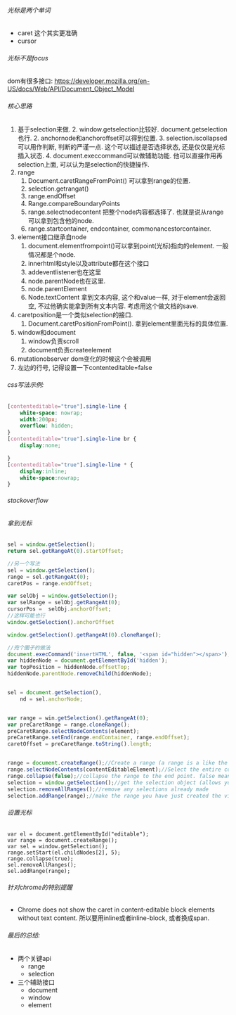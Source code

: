 ###### 光标是两个单词

- caret 这个其实更准确
- cursor

###### 光标不是focus

dom有很多接口: https://developer.mozilla.org/en-US/docs/Web/API/Document_Object_Model

###### 核心思路

1. 基于selection来做.
   2. window.getselection比较好. document.getselection也行.
   2. anchornode和anchoroffset可以得到位置.
   3. selection.iscollapsed可以用作判断, 判断的严谨一点. 这个可以描述是否选择状态, 还是仅仅是光标插入状态.
   4. document.execcommand可以做辅助功能.  他可以直接作用再selection上面, 可以认为是selection的快捷操作. 
2. range
   1. Document.caretRangeFromPoint() 可以拿到range的位置.
   2. selection.getrangat()
   3. range.endOffset
   4. Range.compareBoundaryPoints
   5. range.selectnodecontent 把整个node内容都选择了. 也就是说从range可以拿到包含他的node.
   6. range.startcontainer, endcontainer, commonancestorcontainer.
3. element接口继承自node
   1. document.elementfrompoint()可以拿到point(光标)指向的element. 一般情况都是个node.
   2. innerhtml和style以及attribute都在这个接口
   3. addeventlistener也在这里
   4. node.parentNode也在这里. 
   5. node.parentElement
   6. Node.textContent 拿到文本内容, 这个和value一样, 对于element会返回空, 不过他确实能拿到所有文本内容. 考虑用这个做文档的save.
4. caretposition是一个类似selection的接口.
   1. Document.caretPositionFromPoint(). 拿到element里面光标的具体位置.
5. window和document
   1. window负责scroll
   2. document负责createelement
6. mutationobserver dom变化的时候这个会被调用
7. 左边的行号, 记得设置一下contenteditable=false

###### css写法示例: 

```css
[contenteditable="true"].single-line {
    white-space: nowrap;
    width:200px;
    overflow: hidden;
} 
[contenteditable="true"].single-line br {
    display:none;

}
[contenteditable="true"].single-line * {
    display:inline;
    white-space:nowrap;
}
```

###### stackoverflow

###### 拿到光标

```js
sel = window.getSelection();
return sel.getRangeAt(0).startOffset;

//另一个写法
sel = window.getSelection();
range = sel.getRangeAt(0);
caretPos = range.endOffset;

var selObj = window.getSelection();
var selRange = selObj.getRangeAt(0);
cursorPos =  selObj.anchorOffset;
//这样可能也行
window.getSelection().anchorOffset

window.getSelection().getRangeAt(0).cloneRange();

//兜个圈子的做法
document.execCommand('insertHTML', false, '<span id="hidden"></span>');
var hiddenNode = document.getElementById('hidden');
var topPosition = hiddenNode.offsetTop;
hiddenNode.parentNode.removeChild(hiddenNode);


sel = document.getSelection(),
    nd = sel.anchorNode;


var range = win.getSelection().getRangeAt(0);
var preCaretRange = range.cloneRange();
preCaretRange.selectNodeContents(element);
preCaretRange.setEnd(range.endContainer, range.endOffset);
caretOffset = preCaretRange.toString().length;


range = document.createRange();//Create a range (a range is a like the selection but invisible)
range.selectNodeContents(contentEditableElement);//Select the entire contents of the element with the range
range.collapse(false);//collapse the range to the end point. false means collapse to end rather than the start
selection = window.getSelection();//get the selection object (allows you to change selection)
selection.removeAllRanges();//remove any selections already made
selection.addRange(range);//make the range you have just created the visible selection
```

###### 设置光标

```
var el = document.getElementById("editable");
var range = document.createRange();
var sel = window.getSelection();
range.setStart(el.childNodes[2], 5);
range.collapse(true);
sel.removeAllRanges();
sel.addRange(range);
```

###### 针对chrome的特别提醒

- Chrome does not show the caret in content-editable block elements without text content. 所以要用inline或者inline-block, 或者换成span.



###### 最后的总结:

- 两个关键api
  - range
  - selection
- 三个辅助接口
  - document
  - window
  - element
